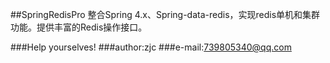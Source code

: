 ##SpringRedisPro
整合Spring 4.x、Spring-data-redis，实现redis单机和集群功能。提供丰富的Redis操作接口。

###Help yourselves!
###author:zjc
###e-mail:739805340@qq.com

